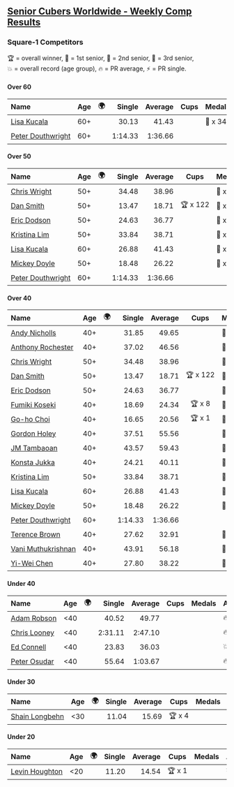 <style>table {white-space: nowrap;}</style>
<link rel="stylesheet" type="text/css" href="/scw-comp/css/flags.css" />

## [Senior Cubers Worldwide - Weekly Comp Results](/scw-comp/results/)
### Square-1 Competitors

<span style="white-space: nowrap;">🏆 = overall winner</span>, <span style="white-space: nowrap;">🥇 = 1st senior</span>, <span style="white-space: nowrap;">🥈 = 2nd senior</span>, <span style="white-space: nowrap;">🥉 = 3rd senior</span>, <span style="white-space: nowrap;">💥 = overall record (age group)</span>, <span style="white-space: nowrap;">🔥 = PR average</span>, <span style="white-space: nowrap;">⚡ = PR single</span>.

#### Over 60

| Name | Age | 🌍 | Single | Average | Cups | Medals | Achievements |
| :-- | :--: | :--: | --: | --: | :--: | :-- | :-- |
| [Lisa Kucala](../../persons/lisa_kucala/sq1.md) | 60+ | <i class="flag flag-US" /> | 30.13 | 41.43 |  | 🥉 x 34 | 💥 x 3, 🔥 x 6, ⚡ x 4 |
| [Peter Douthwright](../../persons/peter_douthwright/sq1.md) | 60+ | <i class="flag flag-CA" /> | 1:14.33 | 1:36.66 |  |  | 💥 x 1, 🔥 x 1, ⚡ x 1 |

#### Over 50

| Name | Age | 🌍 | Single | Average | Cups | Medals | Achievements |
| :-- | :--: | :--: | --: | --: | :--: | :-- | :-- |
| [Chris Wright](../../persons/chris_wright/sq1.md) | 50+ | <i class="flag flag-GB" /> | 34.48 | 38.96 |  | 🥈 x 1 | 🔥 x 1, ⚡ x 1 |
| [Dan Smith](../../persons/dan_smith/sq1.md) | 50+ | <i class="flag flag-US" /> | 13.47 | 18.71 | 🏆 x 122 | 🥇 x 127, 🥈 x 9 | 💥 x 15, 🔥 x 8, ⚡ x 9 |
| [Eric Dodson](../../persons/eric_dodson/sq1.md) | 50+ | <i class="flag flag-US" /> | 24.63 | 36.77 |  | 🥈 x 1, 🥉 x 6 | 🔥 x 6, ⚡ x 6 |
| [Kristina Lim](../../persons/kristina_lim/sq1.md) | 50+ | <i class="flag flag-US" /> | 33.84 | 38.71 |  | 🥉 x 5 | 🔥 x 4, ⚡ x 3 |
| [Lisa Kucala](../../persons/lisa_kucala/sq1.md) | 60+ | <i class="flag flag-US" /> | 26.88 | 41.43 |  | 🥉 x 34 | 💥 x 3, 🔥 x 6, ⚡ x 4 |
| [Mickey Doyle](../../persons/mickey_doyle/sq1.md) | 50+ | <i class="flag flag-US" /> | 18.48 | 26.22 |  | 🥈 x 75, 🥉 x 5 | 🔥 x 18, ⚡ x 11 |
| [Peter Douthwright](../../persons/peter_douthwright/sq1.md) | 60+ | <i class="flag flag-CA" /> | 1:14.33 | 1:36.66 |  |  | 💥 x 1, 🔥 x 1, ⚡ x 1 |

#### Over 40

| Name | Age | 🌍 | Single | Average | Cups | Medals | Achievements |
| :-- | :--: | :--: | --: | --: | :--: | :-- | :-- |
| [Andy Nicholls](../../persons/andy_nicholls/sq1.md) | 40+ | <i class="flag flag-GB" /> | 31.85 | 49.65 |  | 🥈 x 6 | 🔥 x 2, ⚡ x 2 |
| [Anthony Rochester](../../persons/anthony_rochester/sq1.md) | 40+ | <i class="flag flag-AU" /> | 37.02 | 46.56 |  | 🥈 x 2, 🥉 x 2 | 🔥 x 4, ⚡ x 3 |
| [Chris Wright](../../persons/chris_wright/sq1.md) | 50+ | <i class="flag flag-GB" /> | 34.48 | 38.96 |  | 🥈 x 1 | 🔥 x 1, ⚡ x 1 |
| [Dan Smith](../../persons/dan_smith/sq1.md) | 50+ | <i class="flag flag-US" /> | 13.47 | 18.71 | 🏆 x 122 | 🥇 x 127, 🥈 x 9 | 💥 x 15, 🔥 x 8, ⚡ x 9 |
| [Eric Dodson](../../persons/eric_dodson/sq1.md) | 50+ | <i class="flag flag-US" /> | 24.63 | 36.77 |  | 🥈 x 1, 🥉 x 6 | 🔥 x 6, ⚡ x 6 |
| [Fumiki Koseki](../../persons/fumiki_koseki/sq1.md) | 40+ | <i class="flag flag-JP" /> | 18.69 | 24.34 | 🏆 x 8 | 🥇 x 8, 🥈 x 16 | 💥 x 2, 🔥 x 9, ⚡ x 4 |
| [Go-ho Choi](../../persons/go_ho_choi/sq1.md) | 40+ | <i class="flag flag-KR" /> | 16.65 | 20.56 | 🏆 x 1 | 🥇 x 1 | 💥 x 1, 🔥 x 1, ⚡ x 1 |
| [Gordon Holey](../../persons/gordon_holey/sq1.md) | 40+ | <i class="flag flag-US" /> | 37.51 | 55.56 |  | 🥉 x 2 | 🔥 x 2, ⚡ x 4 |
| [JM Tambaoan](../../persons/jm_tambaoan/sq1.md) | 40+ | <i class="flag flag-PH" /> | 43.57 | 59.43 |  | 🥈 x 8, 🥉 x 5 | 🔥 x 11, ⚡ x 7 |
| [Konsta Jukka](../../persons/konsta_jukka/sq1.md) | 40+ | <i class="flag flag-FI" /> | 24.21 | 40.11 |  | 🥉 x 5 | 🔥 x 4, ⚡ x 3 |
| [Kristina Lim](../../persons/kristina_lim/sq1.md) | 50+ | <i class="flag flag-US" /> | 33.84 | 38.71 |  | 🥉 x 5 | 🔥 x 4, ⚡ x 3 |
| [Lisa Kucala](../../persons/lisa_kucala/sq1.md) | 60+ | <i class="flag flag-US" /> | 26.88 | 41.43 |  | 🥉 x 34 | 💥 x 3, 🔥 x 6, ⚡ x 4 |
| [Mickey Doyle](../../persons/mickey_doyle/sq1.md) | 50+ | <i class="flag flag-US" /> | 18.48 | 26.22 |  | 🥈 x 75, 🥉 x 5 | 🔥 x 18, ⚡ x 11 |
| [Peter Douthwright](../../persons/peter_douthwright/sq1.md) | 60+ | <i class="flag flag-CA" /> | 1:14.33 | 1:36.66 |  |  | 💥 x 1, 🔥 x 1, ⚡ x 1 |
| [Terence Brown](../../persons/terence_brown/sq1.md) | 40+ | <i class="flag flag-NZ" /> | 27.62 | 32.91 |  | 🥈 x 3 | 🔥 x 3, ⚡ x 2 |
| [Vani Muthukrishnan](../../persons/vani_muthukrishnan/sq1.md) | 40+ | <i class="flag flag-IN" /> | 43.91 | 56.18 |  | 🥉 x 1 | 🔥 x 1, ⚡ x 1 |
| [Yi-Wei Chen](../../persons/yi_wei_chen/sq1.md) | 40+ | <i class="flag flag-TW" /> | 27.80 | 38.22 |  | 🥈 x 4, 🥉 x 10 | 🔥 x 4, ⚡ x 3 |

#### Under 40

| Name | Age | 🌍 | Single | Average | Cups | Medals | Achievements |
| :-- | :--: | :--: | --: | --: | :--: | :-- | :-- |
| [Adam Robson](../../persons/adam_robson/sq1.md) | <40 | <i class="flag flag-GB" /> | 40.52 | 49.77 |  |  | 🔥 x 4, ⚡ x 4 |
| [Chris Looney](../../persons/chris_looney/sq1.md) | <40 | <i class="flag flag-US" /> | 2:31.11 | 2:47.10 |  |  | 🔥 x 1, ⚡ x 1 |
| [Ed Connell](../../persons/ed_connell/sq1.md) | <40 | <i class="flag flag-IE" /> | 23.83 | 36.03 |  |  | 💥 x 1, 🔥 x 5, ⚡ x 4 |
| [Peter Osudar](../../persons/peter_osudar/sq1.md) | <40 | <i class="flag flag-CA" /> | 55.64 | 1:03.67 |  |  | 🔥 x 1, ⚡ x 1 |

#### Under 30

| Name | Age | 🌍 | Single | Average | Cups | Medals | Achievements |
| :-- | :--: | :--: | --: | --: | :--: | :-- | :-- |
| [Shain Longbehn](../../persons/shain_longbehn/sq1.md) | <30 | <i class="flag flag-US" /> | 11.04 | 15.69 | 🏆 x 4 |  | 💥 x 4, 🔥 x 3, ⚡ x 2 |

#### Under 20

| Name | Age | 🌍 | Single | Average | Cups | Medals | Achievements |
| :-- | :--: | :--: | --: | --: | :--: | :-- | :-- |
| [Levin Houghton](../../persons/levin_houghton/sq1.md) | <20 | <i class="flag flag-CH" /> | 11.20 | 14.54 | 🏆 x 1 |  | 💥 x 1, 🔥 x 1, ⚡ x 1 |


<!-- Global site tag (gtag.js) - Google Analytics -->
<script async src="https://www.googletagmanager.com/gtag/js?id=UA-86348435-3"></script>
<script>window.dataLayer = window.dataLayer || []; function gtag() {dataLayer.push(arguments);} gtag('js', new Date()); gtag('config', 'UA-86348435-3');</script>
